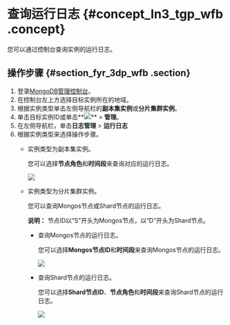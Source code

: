 # 查询运行日志 {#concept_ln3_tgp_wfb .concept}

您可以通过控制台查询实例的运行日志。

## 操作步骤 {#section_fyr_3dp_wfb .section}

1.  登录[MongoDB管理控制台](https://mongodb.console.aliyun.com/#/mongodb/list)。
2.  在控制台左上方选择目标实例所在的地域。
3.  根据实例类型单击左侧导航栏的**副本集实例**或**分片集群实例**。
4.  单击目标实例ID或单击**![](http://static-aliyun-doc.oss-cn-hangzhou.aliyuncs.com/assets/img/6723/154408421413851_zh-CN.png)** \> **管理**。
5.  在左侧导航栏，单击**日志管理** \> **运行日志**
6.  根据实例类型来选择操作步骤。
    -   实例类型为副本集实例。

        您可以选择**节点角色**和**时间段**来查询对应的运行日志。

        ![](http://static-aliyun-doc.oss-cn-hangzhou.aliyuncs.com/assets/img/64773/154408421432731_zh-CN.png)

    -   实例类型为分片集群实例。

        您可以查询Mongos节点或Shard节点的运行日志。

        **说明：** 节点ID以“S”开头为Mongos节点，以“D”开头为Shard节点。

        -   查询Mongos节点的运行日志。

            您可以选择**Mongos节点ID**和**时间段**来查询Mongos节点的运行日志。

            ![](http://static-aliyun-doc.oss-cn-hangzhou.aliyuncs.com/assets/img/64773/154408421432733_zh-CN.png)

        -   查询Shard节点的运行日志。

            您可以选择**Shard节点ID**、**节点角色**和**时间段**来查询Shard节点的运行日志。

            ![](http://static-aliyun-doc.oss-cn-hangzhou.aliyuncs.com/assets/img/64773/154408421432734_zh-CN.png)


